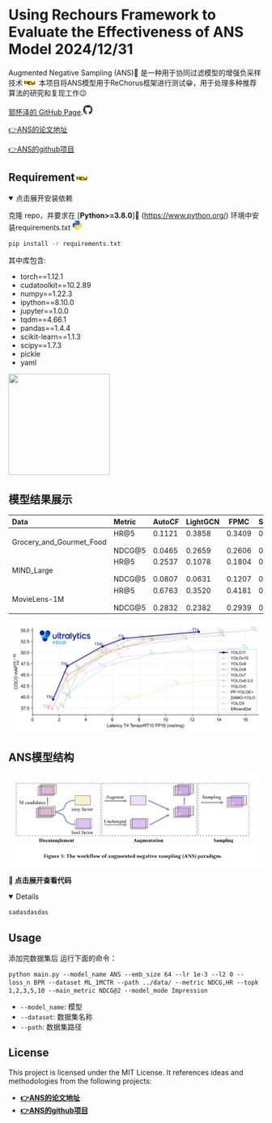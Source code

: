 # Using Rechours Framework to Evaluate the Effectiveness of ANS Model   **2024/12/31**
Augmented Negative Sampling (ANS)🚀 是一种用于协同过滤模型的增强负采样技术![new](/gif/new.gif)
本项目将ANS模型用于ReChorus框架进行测试😁，用于处理多种推荐算法的研究和复现工作😉

[郭怀泽的 GitHub Page](https://github.com/Zwt122544/ANS).<img src="/gif/github.gif" width="20" height="20">

[👉ANS的论文地址](https://arxiv.org/abs/2308.05972)

[👉ANS的github项目](https://github.com/Asa9aoTK/ANS-Recbole)

## Requirement![new](/gif/new.gif)  

<details open>
<summary>点击展开安装依赖</summary>

克隆 repo，并要求在 [**Python>=3.8.0**]🌟 (https://www.python.org/)  环境中安装requirements.txt
<img src="/gif/python.gif" width="20" height="20">
```bash
pip install -r requirements.txt
```
其中库包含:
- torch==1.12.1
- cudatoolkit==10.2.89
- numpy==1.22.3
- ipython==8.10.0
- jupyter==1.0.0
- tqdm==4.66.1
- pandas==1.4.4
- scikit-learn==1.1.3
- scipy==1.7.3
- pickle
- yaml
</details>


 <img src="/gif/work1.gif" width="200" height="200">


## 模型结果展示

| Data                     | Metric                | AutoCF                 | LightGCN               | FPMC                   | SLRPlus                | GRU4Rec                | NeuMF                  |
|:-------------------------|:----------------------|------------------------|------------------------|------------------------|------------------------|------------------------|------------------------|
| Grocery_and_Gourmet_Food | HR@5</br><br/>NDCG@5  | 0.1121</br><br/>0.0465 | 0.3858</br><br/>0.2659 | 0.3409</br><br/>0.2606 | 0.3242</br><br/>0.2249 | 0.3682</br><br/>0.2616 | 0.3261</br><br/>0.2242 |
| MIND_Large               | HR@5</br><br/>NDCG@5  | 0.2537</br><br/>0.0807 | 0.1078</br><br/>0.0631 | 0.1804</br><br/>0.1207 | 0.1098</br><br/>0.0716 | 0.2010</br><br/>0.1221 | 0.1020</br><br/>0.0638 |
| MovieLens-1M             | HR@5</br><br/>NDCG@5  | 0.6763</br><br/>0.2832 | 0.3520</br><br/>0.2382 | 0.4181</br><br/>0.2939 | 0.3693</br><br/>0.2455 | 0.4167</br><br/>0.2859 | 0.3319</br><br/>0.2277 |
 <img src="/gif/result.png">

## ANS模型结构
<img src="/gif/structure.png">

**🚀 点击展开查看代码**
<details open>
  
  
  ```python
sadasdasdas
 ```
</details>



## Usage
添加完数据集后
运行下面的命令：
```
python main.py --model_name ANS --emb_size 64 --lr 1e-3 --l2 0 --loss_n BPR --dataset ML_1MCTR --path ../data/ --metric NDCG,HR --topk 1,2,3,5,10 --main_metric NDCG@2 --model_mode Impression
```

- `--model_name`: 模型
- `--dataset`: 数据集名称
- `--path`: 数据集路径


## License

This project is licensed under the MIT License. It references ideas and methodologies from the following projects:

- **[👉ANS的论文地址](https://arxiv.org/abs/2308.05972)**
- **[👉ANS的github项目](https://github.com/Asa9aoTK/ANS-Recbole)**

